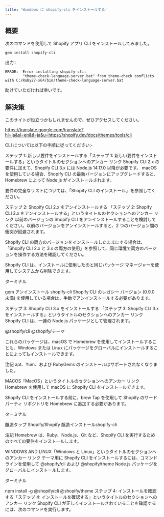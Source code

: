 ```yaml
---
title: 'Windows に shopify-cli をインストールする'
---
```


## 概要
次のコマンドを使用して Shopify アプリ CLI をインストールしてみました。

```
gem install shopify-cli

```
出力：

```
ERROR:  Error installing shopify-cli:
        "theme-check-language-server.bat" from theme-check conflicts with C:/Ruby27-x64/bin/theme-check-language-server.bat

```
助けていただければ幸いです。

## 解決策
このサイトが役立つかもしれませんので、ぜひアクセスしてください。

https://translate.google.com/translate?hl=ja&sl=en&tl=ja&u=https://shopify.dev/docs/themes/tools/cli

CLI については以下の手順に従ってください:-

ステップ 1: 新しい要件をインストールする「ステップ 1: 新しい要件をインストールする」というタイトルのセクションへのアンカー リンク
Shopify CLI 2.x の要件に加えて、Shopify CLI 3.x には Node.js 14.17.0 以降が必要です。 macOS を使用している場合、Shopify CLI の最新バージョンにアップグレードすると、Homebrew によって Node.js がインストールされます。

要件の完全なリストについては、「Shopify CLI のインストール」を参照してください。

ステップ 2: Shopify CLI 2.x をアンインストールする 「ステップ 2: Shopify CLI 2.x をアンインストールする」というタイトルのセクションへのアンカー リンク
以前のバージョンの Shopify CLI をアンインストールすることを検討してください。以前のバージョンをアンインストールすると、2 つのバージョン間の衝突が回避されます。

Shopify CLI の両方のバージョンをインストールしたままにする場合は、「Shopify CLI 2.x と 3.x の両方の使用」を参照して、同じ環境で両方のバージョンを操作する方法を確認してください。

Shopify CLI は、インストールに使用したのと同じパッケージ マネージャーを使用してシステムから削除できます。

ターミナル

gem アンインストール shopify-cli
Shopify CLI のレガシー バージョン (0.9.0 未満) を使用している場合は、手動でアンインストールする必要があります。

ステップ 3: Shopify CLI 3.x をインストールする 「ステップ 3: Shopify CLI 3.x をインストールする」というタイトルのセクションへのアンカー リンク
Shopify CLI は、一連の Node.js パッケージとして管理されます。

@shopify/cli
@shopify/テーマ

これらのパッケージは、macOS で Homebrew を使用してインストールすることも、Windows または Linux にパッケージをグローバルにインストールすることによってもインストールできます。

注記
apt、Yum、および RubyGems のインストールはサポートされなくなりました。

MACOS「MacOS」というタイトルのセクションへのアンカー リンク
Homebrew を使用して macOS に Shopify CLI をインストールできます。

Shopify CLI をインストールする前に、brew Tap を使用して Shopify のサードパーティ リポジトリを Homebrew に追加する必要があります。

ターミナル

醸造タップ Shopify/Shopify
醸造インストールshopify-cli

注記
Homebrew は、Ruby、Node.js、Git など、Shopify CLI を実行するためのすべての要件をインストールします。

WINDOWS AND LINUX「Windows と Linux」というタイトルのセクションへのアンカー リンク
テーマ用に Shopify CLI をインストールするには、コマンド ラインを使用して @shopify/cli および @shopify/theme Node.js パッケージをグローバルにインストールします。

ターミナル

npm install -g @shopify/cli @shopify/theme
ステップ 4: インストールを確認する「ステップ 4: インストールを確認する」というタイトルのセクションへのアンカー リンク
Shopify CLI が正しくインストールされていることを確認するには、次のコマンドを実行します。

